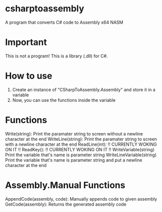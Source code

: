 # csharptoassembly
A program that converts C# code to Assembly x64 NASM

# Important
This is not a program! This is a library (.dll) for C#.

# How to use
  1. Create an instance of "CSharpToAssembly.Assembly" and store it in a variable
  2. Now, you can use the functions inside the variable

# Functions
  Write(string):
    Print the paramater string to screen without a newline character at the end
  WriteLine(string):
    Print the paramater string to screen with a newline character at the end
  ReadLine(int):
    !! CURRENTLY WOKING ON IT !!
  ReadKey():
    !! CURRENTLY WOKING ON IT !!
  WriteVariable(string)
    Print the variable that's name is parameter string
  WriteLineVariable(string)
    Print the variable that's name is parameter string and put a newline character at the end

# Assembly.Manual Functions
  AppendCode(assembly, code):
    Manually appends code to given assembly
  GetCode(assembly):
    Returns the generated assembly code


